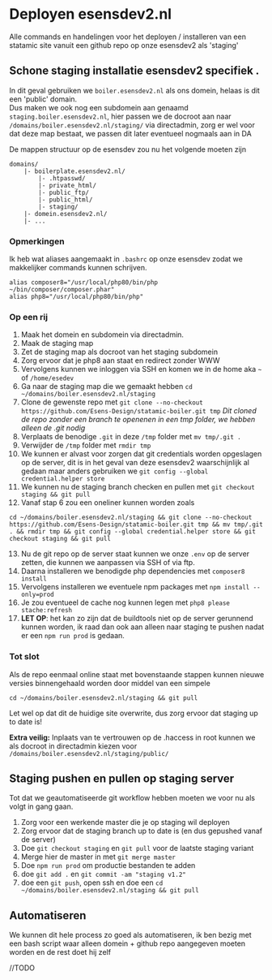 # Deployen esensdev2.nl
Alle commands en handelingen voor het deployen / installeren van een statamic site vanuit een github repo op onze esensdev2 als 'staging'


## Schone staging installatie esensdev2 specifiek .
In dit geval gebruiken we `boiler.esensdev2.nl` als ons domein, helaas is dit een 'public' domain.  
Dus maken we ook nog een subdomein aan genaamd `staging.boiler.esensdev2.nl`, hier passen we de docroot aan naar `/domains/boiler.esensdev2.nl/staging/` via directadmin, zorg er wel voor dat deze map bestaat, we passen dit later eventueel nogmaals aan in DA

De mappen structuur op de esensdev zou nu het volgende moeten zijn
```
domains/
    |- boilerplate.esensdev2.nl/
        |- .htpasswd/
        |- private_html/
        |- public_ftp/
        |- public_html/
        |- staging/
    |- domein.esensdev2.nl/
    |- ...
```


### Opmerkingen
Ik heb wat aliases aangemaakt in `.bashrc` op onze esensdev zodat we makkelijker commands kunnen schrijven.
```
alias composer8="/usr/local/php80/bin/php ~/bin/composer/composer.phar"
alias php8="/usr/local/php80/bin/php"
```

### Op een rij
1) Maak het domein en subdomein via directadmin.
2) Maak de staging map
3) Zet de staging map als docroot van het staging subdomein
4) Zorg ervoor dat je php8 aan staat en redirect zonder WWW 
5) Vervolgens kunnen we inloggen via SSH en komen we in de home aka `~` of `/home/esedev`
6) Ga naar de staging map die we gemaakt hebben `cd ~/domains/boiler.esensdev2.nl/staging`
7) Clone de gewenste repo met `git clone --no-checkout https://github.com/Esens-Design/statamic-boiler.git tmp` *Dit cloned de repo zonder een branch te openenen in een tmp folder, we hebben alleen de .git nodig*
8) Verplaats de benodige `.git` in deze `/tmp` folder met `mv tmp/.git .`
9) Verwijder de `/tmp` folder met `rmdir tmp`
10) We kunnen er alvast voor zorgen dat git credentials worden opgeslagen op de server, dit is in het geval van deze esensdev2 waarschijnlijk al gedaan maar anders gebruiken we `git config --global credential.helper store`
11) We kunnen nu de staging branch checken en pullen met `git checkout staging && git pull`
12) Vanaf stap 6 zou een oneliner kunnen worden zoals 
```
cd ~/domains/boiler.esensdev2.nl/staging && git clone --no-checkout https://github.com/Esens-Design/statamic-boiler.git tmp && mv tmp/.git . && rmdir tmp && git config --global credential.helper store && git checkout staging && git pull
 ```
13)  Nu de git repo op de server staat kunnen we onze `.env` op de server zetten, die kunnen we aanpassen via SSH of via ftp.
14)  Daarna installeren we benodigde php dependencies met `composer8 install`
15)  Vervolgens installeren we eventuele npm packages met `npm install --only=prod`
16) Je zou eventueel de cache nog kunnen legen met `php8 please stache:refresh`
17) **LET OP**: het kan zo zijn dat de buildtools niet op de server gerunnend kunnen worden, ik raad dan ook aan alleen naar staging te pushen nadat er een `npm run prod` is gedaan.

### Tot slot
Als de repo eenmaal online staat met bovenstaande stappen kunnen nieuwe versies binnengehaald worden door middel van een simpele 
```
cd ~/domains/boiler.esensdev2.nl/staging && git pull 
```
Let wel op dat dit de huidige site overwrite, dus zorg ervoor dat staging up to date is!

**Extra veilig:** Inplaats van te vertrouwen op de .haccess in root kunnen we als docroot in directadmin kiezen voor `/domains/boiler.esensdev2.nl/staging/public/`


## Staging pushen en pullen op staging server
Tot dat we geautomatiseerde git workflow hebben moeten we voor nu als volgt in gang gaan.  
1) Zorg voor een werkende master die je op staging wil deployen 
2) Zorg ervoor dat de staging branch up to date is (en dus gepushed vanaf de server)
3) Doe `git checkout staging` en `git pull` voor de laatste staging variant
4) Merge hier de master in met `git merge master`
5) Doe `npm run prod` om productie bestanden te adden
6) doe `git add .` en `git commit -am "staging v1.2"`
7) doe een `git push`, open ssh en doe een `cd ~/domains/boiler.esensdev2.nl/staging && git pull `

## Automatiseren
We kunnen dit hele process zo goed als automatiseren, ik ben bezig met een bash script waar alleen domein + github repo aangegeven moeten worden en de rest doet hij zelf

//TODO
